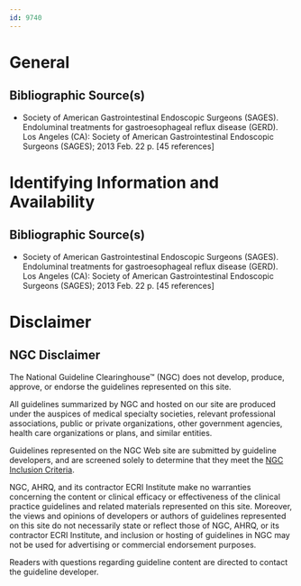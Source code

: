 ```yaml
---
id: 9740
---
```


# General

## Bibliographic Source(s)

- Society of American Gastrointestinal Endoscopic Surgeons (SAGES). Endoluminal treatments for gastroesophageal reflux disease (GERD). Los Angeles (CA): Society of American Gastrointestinal Endoscopic Surgeons (SAGES); 2013 Feb. 22 p. [45 references]

# Identifying Information and Availability

## Bibliographic Source(s)

- Society of American Gastrointestinal Endoscopic Surgeons (SAGES). Endoluminal treatments for gastroesophageal reflux disease (GERD). Los Angeles (CA): Society of American Gastrointestinal Endoscopic Surgeons (SAGES); 2013 Feb. 22 p. [45 references]

# Disclaimer

## NGC Disclaimer

The National Guideline Clearinghouse™ (NGC) does not develop, produce, approve, or endorse the guidelines represented on this site.

All guidelines summarized by NGC and hosted on our site are produced under the auspices of medical specialty societies, relevant professional associations, public or private organizations, other government agencies, health care organizations or plans, and similar entities.

Guidelines represented on the NGC Web site are submitted by guideline developers, and are screened solely to determine that they meet the [NGC Inclusion Criteria](/help-and-about/summaries/inclusion-criteria).

NGC, AHRQ, and its contractor ECRI Institute make no warranties concerning the content or clinical efficacy or effectiveness of the clinical practice guidelines and related materials represented on this site. Moreover, the views and opinions of developers or authors of guidelines represented on this site do not necessarily state or reflect those of NGC, AHRQ, or its contractor ECRI Institute, and inclusion or hosting of guidelines in NGC may not be used for advertising or commercial endorsement purposes.

Readers with questions regarding guideline content are directed to contact the guideline developer.

